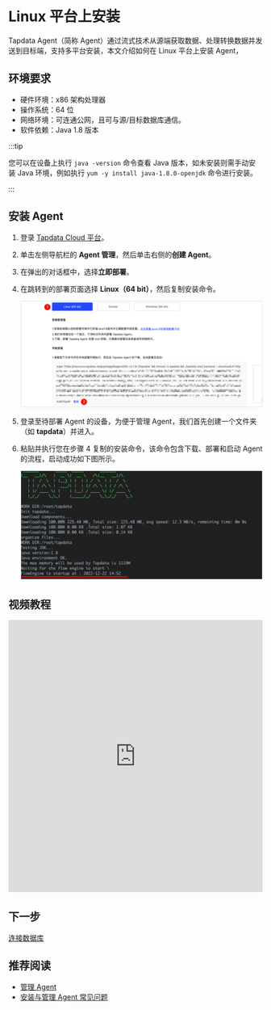 # Linux 平台上安装

Tapdata Agent（简称 Agent）通过流式技术从源端获取数据、处理转换数据并发送到目标端，支持多平台安装，本文介绍如何在 Linux 平台上安装 Agent，

## 环境要求

* 硬件环境：x86 架构处理器
* 操作系统：64 位
* 网络环境：可连通公网，且可与源/目标数据库通信。
* 软件依赖：Java 1.8 版本

:::tip

您可以在设备上执行 `java -version` 命令查看 Java 版本，如未安装则需手动安装 Java 环境，例如执行 `yum -y install java-1.8.0-openjdk` 命令进行安装。

:::

## 安装 Agent

1. 登录 [Tapdata Cloud 平台](https://auth.tapdata.net/)。

2. 单击左侧导航栏的 **Agent 管理**，然后单击右侧的**创建 Agent**。

3. 在弹出的对话框中，选择**立即部署**。

4. 在跳转到的部署页面选择 **Linux（64 bit）**，然后复制安装命令。

   ![复制安装命令](../../images/agent_on_linux_cn.png)

5. 登录至待部署 Agent 的设备，为便于管理 Agent，我们首先创建一个文件夹（如 **tapdata**）并进入。

6. 粘贴并执行您在步骤 4 复制的安装命令，该命令包含下载、部署和启动 Agent 的流程，启动成功如下图所示。

   ![Agent 启动成功](../../images/agent_started_on_linux.png)




## 视频教程
<iframe      src="https://20778419.s21v.faiusr.com/58/2/ABUIABA6GAAgqJSHkQYo5JeGyQc.mp4"   width="100%"      height="539"      frameborder="0"    allowfullscreen="true"  > </iframe>

## 下一步

[连接数据库](../connect-database.md)

## 推荐阅读

* [管理 Agent](../../user-guide/manage-agent.md)
* [安装与管理 Agent 常见问题](../../faq/agent-installation.md)
